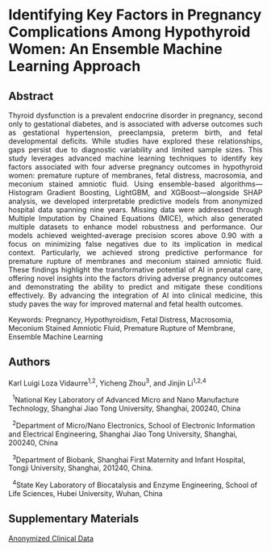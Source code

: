 # Identifying Key Factors in Pregnancy Complications Among Hypothyroid Women: An Ensemble Machine Learning Approach

## Abstract

<p style='text-align: justify;'>
Thyroid dysfunction is a prevalent endocrine disorder in pregnancy, second only to gestational diabetes, and is associated with adverse outcomes such as gestational hypertension, preeclampsia, preterm birth, and fetal developmental deficits. While studies have explored these relationships, gaps persist due to diagnostic variability and limited sample sizes. This study leverages advanced machine learning techniques to identify key factors associated with four adverse pregnancy outcomes in hypothyroid women: premature rupture of membranes, fetal distress, macrosomia, and meconium stained amniotic fluid. Using ensemble-based algorithms—Histogram Gradient Boosting, LightGBM, and XGBoost—alongside SHAP analysis, we developed interpretable predictive models from anonymized hospital data spanning nine years. Missing data were addressed through Multiple Imputation by Chained Equations (MICE), which also generated multiple datasets to enhance model robustness and performance. Our models achieved weighted-average precision scores above 0.90 with a focus on minimizing false negatives due to its implication in medical context. Particularly, we achieved strong predictive performance for premature rupture of membranes and meconium stained amniotic fluid. These findings highlight the transformative potential of AI in prenatal care, offering novel insights into the factors driving adverse pregnancy outcomes and demonstrating the ability to predict and mitigate these conditions effectively. By advancing the integration of AI into clinical medicine, this study paves the way for improved maternal and fetal health outcomes.

Keywords: Pregnancy, Hypothyroidism, Fetal Distress, Macrosomia, Meconium Stained Amniotic Fluid, Premature Rupture of Membrane, Ensemble Machine Learning
</p>

## Authors

Karl Luigi Loza Vidaurre<sup>1,2</sup>, Yicheng Zhou<sup>3</sup>, and Jinjin Li<sup>1,2,4</sup>

&nbsp;&nbsp;<sup>1</sup>National Key Laboratory of Advanced Micro and Nano Manufacture Technology, Shanghai Jiao Tong University, Shanghai, 200240, China

&nbsp;&nbsp;<sup>2</sup>Department of Micro/Nano Electronics, School of Electronic Information and Electrical Engineering, Shanghai Jiao Tong University, Shanghai, 200240, China

&nbsp;&nbsp;<sup>3</sup>Department of Biobank, Shanghai First Maternity and Infant Hospital, Tongji University, Shanghai, 201240, China.

&nbsp;&nbsp;<sup>4</sup>State Key Laboratory of Biocatalysis and Enzyme Engineering, School of Life Sciences, Hubei University, Wuhan, China

## Supplementary Materials

[Anonymized Clinical Data](https://drive.google.com/file/d/100xYLuBiE6BTRntuDHAS_iokQbs2GhR1/view?usp=sharing)
